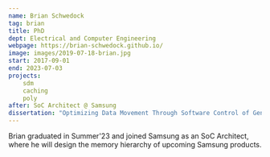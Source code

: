 ```yaml
---
name: Brian Schwedock
tag: brian
title: PhD
dept: Electrical and Computer Engineering
webpage: https://brian-schwedock.github.io/
image: images/2019-07-18-brian.jpg
start: 2017-09-01
end: 2023-07-03
projects:
    sdm
    caching
    poly
after: SoC Architect @ Samsung
dissertation: "Optimizing Data Movement Through Software Control of General-Purpose Hardware Caches"
---
```


Brian graduated in Summer'23 and joined Samsung as an SoC Architect, where he will design the memory hierarchy of upcoming Samsung products.
